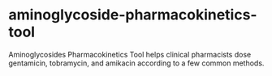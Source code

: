 aminoglycoside-pharmacokinetics-tool
====================================

Aminoglycosides Pharmacokinetics Tool helps clinical pharmacists dose gentamicin, tobramycin, and amikacin according to a few common methods.
